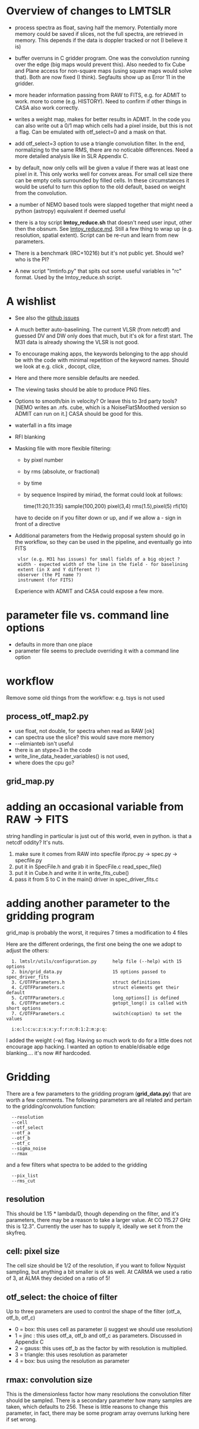# Overview of changes to LMTSLR

* process spectra as float, saving half the memory. Potentially more
  memory could be saved if slices, not the full spectra, are retrieved
  in memory. This depends if the data is doppler tracked or not (I
  believe it is)

* buffer overruns in C gridder program. One was the convolution running
  over the edge (big maps would prevent this).
  Also needed to fix Cube and Plane access for non-square maps
  (using square maps would solve that). Both are now fixed (I think).
  Segfaults show up as Error 11 in the gridder.

* more header information passing from RAW to FITS, e.g. for ADMIT to
  work. more to come (e.g. HISTORY). Need to confirm if other things
  in CASA also work correctly.

* writes a weight map, makes for better results in ADMIT.  In the code
  you can also write out a 0/1 map which cells had a pixel inside,
  but this is not a flag. Can be emulated with otf_select=0 and a
  mask on that.

* add otf_select=3 option to use a triangle convolution filter. In the
  end, normalizing to the same RMS, there are no noticable
  differences. Need a more detailed analysis like in SLR Appendix C.

* by default, now only cells will be given a value if there was at
  least one pixel in it. This only works well for convex areas. For
  small cell size there can be empty cells surrounded by filled
  cells. In these circumstances it would be useful to turn this option
  to the old default, based on weight from the convolution.

* a number of NEMO based tools were slapped together that might need a
  python (astropy) equivalent if deemed useful

* there is a toy script **lmtoy_reduce.sh** that doesn't need user
  input, other then the obsnum. See
  [lmtoy_reduce.md](../examples/lmtoy_reduce.md).  Still a few thing to
  wrap up (e.g. resolution, spatial extent).   Script can be re-run and
  learn from new parameters.

* There is a benchmark (IRC+10216) but it's not public yet. Should we? who
  is the PI?

* A new script "lmtinfo.py" that spits out some useful variables in "rc"
  format. Used by the lmtoy_reduce.sh script.

# A wishlist

* See also the [github issues](https://github.com/astroumd/lmtoy/issues)

* A much better auto-baselining. The current VLSR (from netcdf) and guessed DV and DW
  only does that much, but it's ok for a first start. The M31 data is already showing
  the VLSR is not good.

* To encourage making apps, the keywords belonging to the app should be with the code with
  minimal repetition of the keyword names. Should we look at e.g. click , docopt, clize, 

* Here and there more sensible defaults are needed.

* The viewing tasks should be able to produce PNG files.

* Options to smooth/bin in velocity?  Or leave this to 3rd party
  tools?  [NEMO writes an .nfs. cube, which is a NoiseFlatSMoothed
  version so ADMIT can run on it.]   CASA should be good for this.

* waterfall in a fits image

* RFI blanking

* Masking file with more flexible  filtering:
  - by pixel number
  - by rms (absolute, or fractional)
  - by time
  - by sequence
  Inspired by miriad, the format could look at follows:

      time(11:20,11:35)
      sample(100,200)
      pixel(3,4)
      rms(1.5),pixel(5)
      rfi(10)
      
  have to decide on if you filter down or up, and if we allow a - sign in front of a directive
      
* Additional parameters from the Hedwig proposal system should go in the workflow, so they
  can be used in the pipeline, and eventually go into FITS

       vlsr (e.g. M31 has issues) for small fields of a big object ?
       width - expected width of the line in the field - for baselining 
       extent (in X and Y different ?)
       observer (the PI name ?)
       instrument (for FITS)

  Experience with ADMIT and CASA could expose a few more.

# parameter file vs. command line options

- defaults in more than one place
- parameter file seems to preclude overriding it with a command line option


# workflow

Remove some old things from the workflow:   e.g. tsys is not used

## process_otf_map2.py

- use float, not double, for spectra when read as RAW [ok]
- can spectra use the slice?  this would save more memory
- --elimianteb isn't useful
- there is an stype=3 in the code
- write_line_data_header_variables() is not used,
- where does the cpu go?

## grid_map.py


# adding an occasional variable from RAW -> FITS

string handling in particular is just out of this world, even in python.
is that a netcdf oddity? It's nuts.


1. make sure it comes from RAW into specfile
   ifproc.py -> spec.py -> specfile.py
2. put it in SpecFile.h and grab it in SpecFile.c read_spec_file()
3. put it in Cube.h and write it in write_fits_cube()
4. pass it from S to C in the main() driver in spec_driver_fits.c



# adding another parameter to the gridding program


grid_map is probably the worst, it requires 7 times a modification to 4 files

Here are the different orderings, the first one being the one we adopt to adjust the others:


      1. lmtslr/utils/configuration.py      help file (--help) with 15 options
      2. bin/grid_data.py                   15 options passed to spec_driver_fits
      3. C/OTFParameters.h                  struct definitions
      4. C/OTFParameters.c                  struct elements get their default
      5. C/OTFParameters.c                  long_options[] is defined
      6. C/OTFParameters.c                  getopt_long() is called with short options
      7. C/OTFParameters.c                  switch(coption) to set the values

      i:o:l:c:u:z:s:x:y:f:r:n:0:1:2:m:p:q:

I added the weight (-w) flag.  Having so much work to do for a little does not encourage app hacking.
I wanted an option to enable/disable edge blanking.... it's now #if hardcoded.


# Gridding

There are a few parameters to the gridding program (**grid_data.py**) that are worth a few comments. The
following parameters are all related and pertain to the gridding/convolution function:

      --resolution
      --cell
      --otf_select
      --otf_a
      --otf_b
      --otf_c
      --sigma_noise
      --rmax

and a few filters what spectra to be added to the gridding

      --pix_list
      --rms_cut

##  resolution

This should be 1.15 * lambda/D, though depending on the filter, and it's parameters, there may be
a reason to take a larger value. At CO 115.27 GHz this is 12.3". Currently the user has to supply it,
ideally we set it from the skyfreq.

##  cell: pixel size

The cell size should be 1/2 of the resolution, if you want to follow Nyquist sampling, but anything a bit
smaller is ok as well. At CARMA we used a ratio of 3, at ALMA they decided on a ratio of 5!

##  otf_select:  the choice of filter

Up to three parameters are used to control the shape of the filter (otf_a, otf_b, otf_c)

* 0 = box:   this uses cell as parameter (i suggest we should use resolution)
* 1 = jinc : this uses otf_a, otf_b and otf_c as parameters. Discussed in Appendix C
* 2 = gauss: this uses otf_b as the factor by with resolution is multiplied.
* 3 = triangle: this uses resolution as parameter
* 4 = box:   bus using the resolution as parameter

## rmax: convolution size

This is the dimensionless factor how many resolutions the convolution filter should be sampled. There is a secondary
parameter how many samples are taken, which defaults to 256. These is little reasons to change this parameter,
in fact, there may be some program array overruns lurking here if set wrong.


